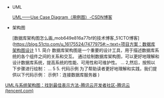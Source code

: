 * UML

  [UML——Use Case Diagram（用例图）-CSDN博客](https://blog.csdn.net/zhaokx3/article/details/68958218)

* 架构图

  [数据库架构图怎么画_mob649e816a77bf的技术博客_51CTO博客](https://blog.51cto.com/u_16175524/7477975#:~:text=项目方案：数据库架构图设计 1 1. 简介 数据库架构图是一个重要的设计工具，用于描述数据库系统的各个组件之间的关系和交互。 通过绘制数据库架构图，可以更好地理解和设计数据库系统，提高系统的性能、可用性和可维护性。 ... 2,然后，按照以下步骤进行绘制： ... 5 5. 代码示例 为了帮助读者更好地理解和实践，我们提供以下代码示例： 示例1：连接数据库服务器 )

[UML与系统架构图：找到最佳表示方法-腾讯云开发者社区-腾讯云 (tencent.com)](https://cloud.tencent.com/developer/article/2331000)